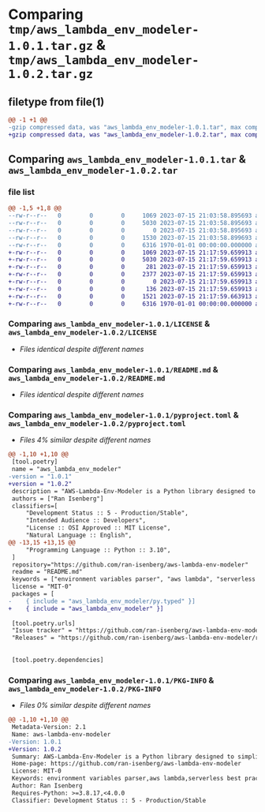 # Comparing `tmp/aws_lambda_env_modeler-1.0.1.tar.gz` & `tmp/aws_lambda_env_modeler-1.0.2.tar.gz`

## filetype from file(1)

```diff
@@ -1 +1 @@
-gzip compressed data, was "aws_lambda_env_modeler-1.0.1.tar", max compression
+gzip compressed data, was "aws_lambda_env_modeler-1.0.2.tar", max compression
```

## Comparing `aws_lambda_env_modeler-1.0.1.tar` & `aws_lambda_env_modeler-1.0.2.tar`

### file list

```diff
@@ -1,5 +1,8 @@
--rw-r--r--   0        0        0     1069 2023-07-15 21:03:58.895693 aws_lambda_env_modeler-1.0.1/LICENSE
--rw-r--r--   0        0        0     5030 2023-07-15 21:03:58.895693 aws_lambda_env_modeler-1.0.1/README.md
--rw-r--r--   0        0        0        0 2023-07-15 21:03:58.895693 aws_lambda_env_modeler-1.0.1/aws_lambda_env_modeler/py.typed
--rw-r--r--   0        0        0     1530 2023-07-15 21:03:58.899693 aws_lambda_env_modeler-1.0.1/pyproject.toml
--rw-r--r--   0        0        0     6316 1970-01-01 00:00:00.000000 aws_lambda_env_modeler-1.0.1/PKG-INFO
+-rw-r--r--   0        0        0     1069 2023-07-15 21:17:59.659913 aws_lambda_env_modeler-1.0.2/LICENSE
+-rw-r--r--   0        0        0     5030 2023-07-15 21:17:59.659913 aws_lambda_env_modeler-1.0.2/README.md
+-rw-r--r--   0        0        0      281 2023-07-15 21:17:59.659913 aws_lambda_env_modeler-1.0.2/aws_lambda_env_modeler/__init__.py
+-rw-r--r--   0        0        0     2377 2023-07-15 21:17:59.659913 aws_lambda_env_modeler-1.0.2/aws_lambda_env_modeler/modeler.py
+-rw-r--r--   0        0        0        0 2023-07-15 21:17:59.659913 aws_lambda_env_modeler-1.0.2/aws_lambda_env_modeler/py.typed
+-rw-r--r--   0        0        0      136 2023-07-15 21:17:59.659913 aws_lambda_env_modeler-1.0.2/aws_lambda_env_modeler/types.py
+-rw-r--r--   0        0        0     1521 2023-07-15 21:17:59.663913 aws_lambda_env_modeler-1.0.2/pyproject.toml
+-rw-r--r--   0        0        0     6316 1970-01-01 00:00:00.000000 aws_lambda_env_modeler-1.0.2/PKG-INFO
```

### Comparing `aws_lambda_env_modeler-1.0.1/LICENSE` & `aws_lambda_env_modeler-1.0.2/LICENSE`

 * *Files identical despite different names*

### Comparing `aws_lambda_env_modeler-1.0.1/README.md` & `aws_lambda_env_modeler-1.0.2/README.md`

 * *Files identical despite different names*

### Comparing `aws_lambda_env_modeler-1.0.1/pyproject.toml` & `aws_lambda_env_modeler-1.0.2/pyproject.toml`

 * *Files 4% similar despite different names*

```diff
@@ -1,10 +1,10 @@
 [tool.poetry]
 name = "aws_lambda_env_modeler"
-version = "1.0.1"
+version = "1.0.2"
 description = "AWS-Lambda-Env-Modeler is a Python library designed to simplify the process of managing and validating environment variables in your AWS Lambda functions."
 authors = ["Ran Isenberg"]
 classifiers=[
     "Development Status :: 5 - Production/Stable",
     "Intended Audience :: Developers",
     "License :: OSI Approved :: MIT License",
     "Natural Language :: English",
@@ -13,15 +13,15 @@
     "Programming Language :: Python :: 3.10",
 ]
 repository="https://github.com/ran-isenberg/aws-lambda-env-modeler"
 readme = "README.md"
 keywords = ["environment variables parser", "aws lambda", "serverless best practices", "aws serverless"]
 license = "MIT-0"
 packages = [
-    { include = "aws_lambda_env_modeler/py.typed" }]
+    { include = "aws_lambda_env_modeler" }]
 
 [tool.poetry.urls]
 "Issue tracker" = "https://github.com/ran-isenberg/aws-lambda-env-modeler/issues"
 "Releases" = "https://github.com/ran-isenberg/aws-lambda-env-modeler/releases"
 
 
 [tool.poetry.dependencies]
```

### Comparing `aws_lambda_env_modeler-1.0.1/PKG-INFO` & `aws_lambda_env_modeler-1.0.2/PKG-INFO`

 * *Files 0% similar despite different names*

```diff
@@ -1,10 +1,10 @@
 Metadata-Version: 2.1
 Name: aws-lambda-env-modeler
-Version: 1.0.1
+Version: 1.0.2
 Summary: AWS-Lambda-Env-Modeler is a Python library designed to simplify the process of managing and validating environment variables in your AWS Lambda functions.
 Home-page: https://github.com/ran-isenberg/aws-lambda-env-modeler
 License: MIT-0
 Keywords: environment variables parser,aws lambda,serverless best practices,aws serverless
 Author: Ran Isenberg
 Requires-Python: >=3.8.17,<4.0.0
 Classifier: Development Status :: 5 - Production/Stable
```

